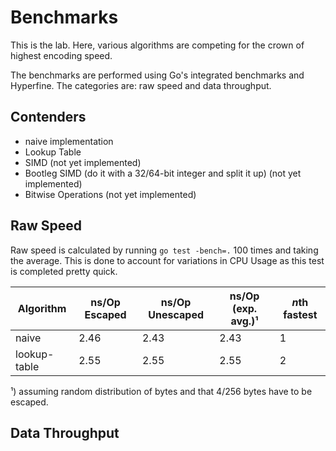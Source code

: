 # Benchmarks

This is the lab. Here, various algorithms are competing for the crown of highest
encoding speed.

The benchmarks are performed using Go's integrated benchmarks and Hyperfine. The
categories are: raw speed and data throughput.

## Contenders

- naive implementation
- Lookup Table
- SIMD (not yet implemented)
- Bootleg SIMD (do it with a 32/64-bit integer and split it up) (not yet implemented)
- Bitwise Operations (not yet implemented)

## Raw Speed

Raw speed is calculated by running `go test -bench=.` 100 times and taking the
average. This is done to account for variations in CPU Usage as this test is
completed pretty quick.

| Algorithm    | ns/Op Escaped | ns/Op Unescaped | ns/Op (exp. avg.)¹ | *n*th fastest |
|--------------|---------------|-----------------|--------------------|---------------|
| naive        | 2.46          | 2.43            | 2.43               | 1             |
| lookup-table | 2.55          | 2.55            | 2.55               | 2             |

¹) assuming random distribution of bytes and that 4/256 bytes have to be escaped.

## Data Throughput

